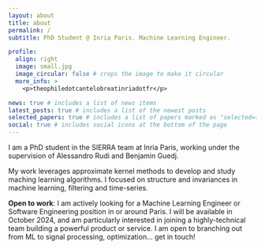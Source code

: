 ```yaml
---
layout: about
title: about
permalink: /
subtitle: PhD Student @ Inria Paris. Machine Learning Engineer.

profile:
  align: right
  image: small.jpg
  image_circular: false # crops the image to make it circular
  more_info: >
    <p>theophiledotcantelobreatinriadotfr</p>

news: true # includes a list of news items
latest_posts: true # includes a list of the newest posts
selected_papers: true # includes a list of papers marked as "selected={true}"
social: true # includes social icons at the bottom of the page
---
```


I am a PhD student in the SIERRA team at Inria Paris, working under the supervision of Alessandro Rudi and Benjamin Guedj.

My work leverages approximate kernel methods to develop and study maching learning algorithms. I focused on structure and invariances in machine learning, filtering and time-series.


**Open to work**: I am actively looking for a Machine Learning Engineer or Software Engineering position in or around Paris. I will be available in October 2024, and am particularly interested in joining a highly-technical team building a powerful product or service. I am open to branching out from ML to signal processing, optimization... get in touch!
